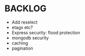 # BACKLOG

* Add reselect
* etags etc?
* Express security: flood protection
* mongodb security
* caching
* pagination
